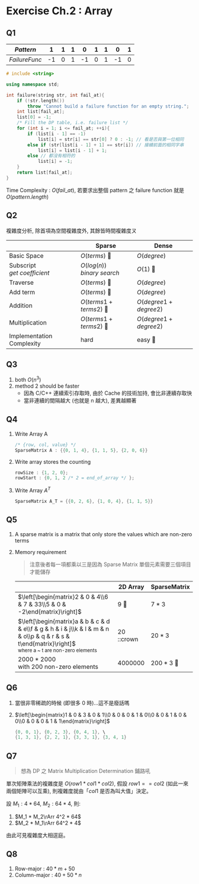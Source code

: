 # Exercise Ch.2 : Array

## Q1

|$Pattern$| 1  | 1  | 1  | 0  | 1  | 1  | 0  | 1  |
|---|---|---|---|---|---|---|---|---|
|$Failure Func$| -1  | 0  | 1  | -1  | 0  | 1  | -1  | 0  |

```C++
# include <string>

using namespace std;

int failure(string str, int fail_at){
    if (!str.length())
        throw "Cannot build a failure function for an empty string.";
    int list[fail_at];
    list[0] = -1;
    /* Fill the DP table, i.e. failure list */
    for (int i = 1; i <= fail_at; ++i){
        if (list[i - 1] == -1)
            list[i] = str[i] == str[0] ? 0 : -1; // 看是否與第一位相同
        else if (str[list[i - 1] + 1] == str[i]) // 接續前面的相同字串
            list[i] = list[i - 1] + 1;
        else // 都沒有相符的
            list[i] = -1;
    }
    return list[fail_at];
}
```

Time Complexity : $O(fail\_at)$, 若要求出整個 pattern 之 failure function 就是 $O(pattern.length)$

## Q2

複雜度分析, 除首項為空間複雜度外, 其餘皆時間複雜度ㄡ

||Sparse|Dense|
|---|---|---|
|Basic Space|$O(terms)$ :crown:|$O(degree)$|
|Subscript<br>*get coefficient*|$O(log(n))$<br>*binary search*|$O(1)$ :crown:|
|Traverse|$O(terms)$ :crown:|$O(degree)$|
|Add term|$O(terms)$ :crown:|$O(degree)$|
|Addition|$O(terms1 + terms2)$ :crown:|$O(degree1 + degree2)$|
|Multiplication|$O(terms1 + terms2)$ :crown:|$O(degree1 + degree2)$|
|Implementation Complexity|hard|easy :crown:|

## Q3

1. both $O(n^3)$
2. method 2 should be faster
    - 因為 C/C++ 連續索引存取時, 由於 Cache 的技術加持, 會比非連續存取快
    - 當非連續的間隔越大 (也就是 n 越大), 差異越顯著

## Q4

1. Write Array A
    ```C++
    /* {row, col, value} */
    SparseMatrix A : {{0, 1, 4}, {1, 1, 5}, {2, 0, 6}}
    ```
2. Write array stores the counting
    ```C++
    rowSize : {1, 2, 0};
    rowStart : {0, 1, 2 /* 2 = end_of_array */ };
    ```
3. Write Array $A^T$
    ```C++
    SparseMatrix A_T = {{0, 2, 6}, {1, 0, 4}, {1, 1, 5}}
    ```

## Q5

1. A sparse matrix is a matrix that only store the values which are non-zero terms
2. Memory requirement

    > 注意後者每一項都乘以三是因為 Sparse Matrix 單個元素需要三個項目才能儲存

    |   |2D Array   |SparseMatrix   |
    |---|---|---|
    |$\left[\begin{matrix}2 & 0 & 4\\6 & 7 & 33\\5 & 0 & -2\end{matrix}\right]$   |$9$ :crown:|$7 * 3$|
    |$\left[\begin{matrix}a & b & c & d & e\\f & g & h & i & j\\k & l & m & n & o\\p & q & r & s & t\end{matrix}\right]$<br><font size=2>where a ~ t are non-zero elements</font>|$20$ ::crown |$20 * 3$|
    |2000 * 2000<br>with 200 non-zero elements|$4000000$|$200 * 3$ :crown:|

## Q6

1. 當很非零稀疏的時候 (即很多 0 時)...這不是廢話嗎
2. $\left[\begin{matrix}1 & 0 & 3 & 0 & 1\\0 & 0 & 0 & 1 & 0\\0 & 0 & 1 & 0 & 0\\0 & 0 & 0 & 1 & 1\end{matrix}\right]$

    ```C++
    {0, 0, 1}, {0, 2, 3}, {0, 4, 1}, \
    {1, 3, 1}, {2, 2, 1}, {3, 3, 1}, {3, 4, 1}
    ```

## Q7 

> 想為 DP 之 Matrix Multiplication Determination 鋪路吼

單次矩陣乘法的複雜度是 $O(row1 * col1 * col2)$, 假設 $row1 == col2$ (如此一來兩個矩陣可以互乘), 則複雜度就由「$col1$ 是否為叫大值」決定。

設 $M_1 : 4 * 64$, $M_2 : 64 * 4$, 則:

1. $M_1 * M_2\rArr 4^2 * 64$
2. $M_2 * M_1\rArr 64^2 * 4$

由此可見複雜度大相逕庭。

## Q8

1. Row-major : $40 * m + 50$
2. Column-major : $40 + 50 * n$